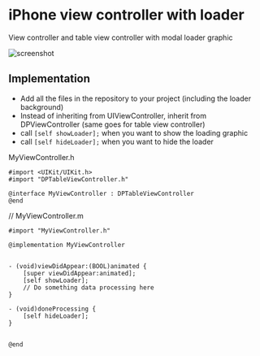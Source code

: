 iPhone view controller with loader
==================================

View controller and table view controller with modal loader graphic

![screenshot](https://raw.github.com/jonashagstedt/iPhone-loader-graphic-viewcontroller/master/screenshot.png)

Implementation
----
* Add all the files in the repository to your project (including the loader background)
* Instead of inheriting from UIViewController, inherit from DPViewController (same goes for table view controller)
* call ```[self showLoader];``` when you want to show the loading graphic 
* call ```[self hideLoader];``` when you want to hide the loader

	
MyViewController.h
```
#import <UIKit/UIKit.h>
#import "DPTableViewController.h"

@interface MyViewController : DPTableViewController
@end
```

// MyViewController.m
```
#import "MyViewController.h"

@implementation MyViewController


- (void)viewDidAppear:(BOOL)animated {
    [super viewDidAppear:animated];
    [self showLoader];
    // Do something data processing here
}

- (void)doneProcessing {
    [self hideLoader];
}


@end
```
